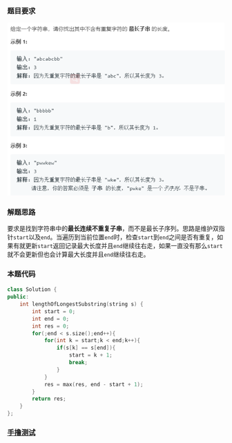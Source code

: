 ### 题目要求

![](./pic/3.png)

### 解题思路

要求是找到字符串中的**最长连续不重复子串**，而不是最长子序列。思路是维护双指针`start`以及`end`。当遍历到当前位置`end`时，检查`start`到`end`之间是否有重复，如果有就更新`start`返回记录最大长度并且`end`继续往右走，如果一直没有那么`start`就不会更新但也会计算最大长度并且`end`继续往右走。

### 本题代码

```c++
class Solution {
public:
    int lengthOfLongestSubstring(string s) {
        int start = 0;
        int end = 0;
        int res = 0;
        for(;end < s.size();end++){
            for(int k = start;k < end;k++){
                if(s[k] == s[end]){
                    start = k + 1;
                    break;
                }
            }
            res = max(res, end - start + 1);
        }
        return res;
    }
};
```

### [手撸测试](<https://leetcode-cn.com/problems/longest-substring-without-repeating-characters/>)
